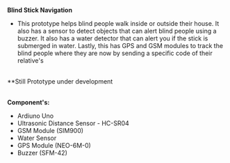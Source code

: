 **Blind Stick Navigation** </br>

- This prototype helps blind people walk inside or outside their house. It also has a sensor to detect objects that can alert blind people using a buzzer. It also has a water detector that can alert you if the stick is submerged in water. Lastly, this has GPS and GSM modules to track the blind people where they are now by sending a specific code of their relative's

</br>
**Still Prototype under development
</br>
</br>

**Component's:**
- Ardiuno Uno
- Ultrasonic Distance Sensor - HC-SR04
- GSM Module (SIM900)
- Water Sensor
- GPS Module (NEO-6M-0)
- Buzzer (SFM-42)
